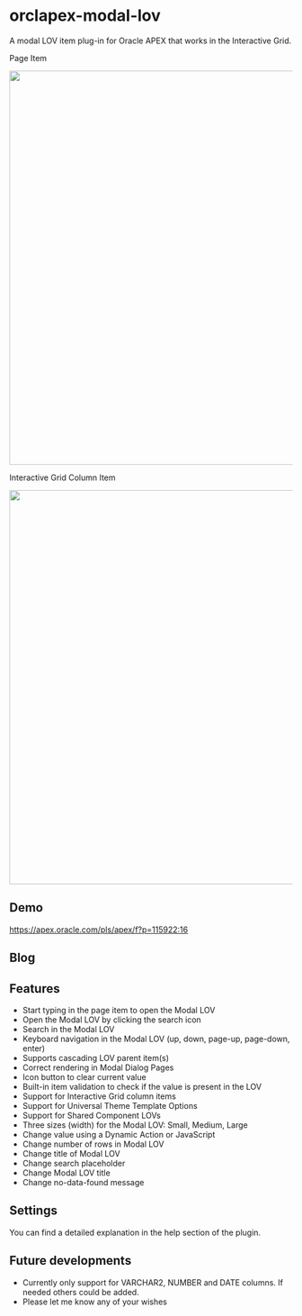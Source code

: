 # orclapex-modal-lov
A modal LOV item plug-in for Oracle APEX that works in the Interactive Grid.

Page Item

<img src="https://github.com/mennooo/orclapex-modal-lov/blob/master/preview.gif" width="700px">

Interactive Grid Column Item

<img src="https://github.com/mennooo/orclapex-modal-lov/blob/master/images/ig.gif" width="700px">

## Demo
https://apex.oracle.com/pls/apex/f?p=115922:16

## Blog

## Features
* Start typing in the page item to open the Modal LOV
* Open the Modal LOV by clicking the search icon
* Search in the Modal LOV
* Keyboard navigation in the Modal LOV (up, down, page-up, page-down, enter)
* Supports cascading LOV parent item(s)
* Correct rendering in Modal Dialog Pages
* Icon button to clear current value
* Built-in item validation to check if the value is present in the LOV
* Support for Interactive Grid column items
* Support for Universal Theme Template Options
* Support for Shared Component LOVs
* Three sizes (width) for the Modal LOV: Small, Medium, Large
* Change value using a Dynamic Action or JavaScript
* Change number of rows in Modal LOV
* Change title of Modal LOV
* Change search placeholder
* Change Modal LOV title
* Change no-data-found message

## Settings
You can find a detailed explanation in the help section of the plugin.

## Future developments
* Currently only support for VARCHAR2, NUMBER and DATE columns. If needed others could be added.
* Please let me know any of your wishes

